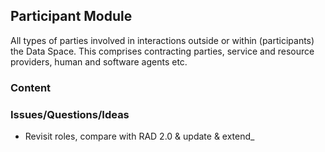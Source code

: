 ## Participant Module

All types of parties involved in interactions outside or within (participants) the Data Space.
This comprises contracting parties, service and resource providers, human and software agents etc.

### Content

### Issues/Questions/Ideas
- Revisit roles, compare with RAD 2.0 & update & extend_

